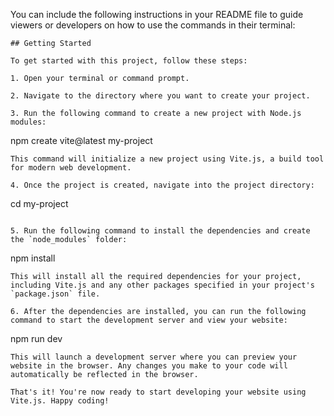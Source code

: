 You can include the following instructions in your README file to guide viewers or developers on how to use the commands in their terminal:

```
## Getting Started

To get started with this project, follow these steps:

1. Open your terminal or command prompt.

2. Navigate to the directory where you want to create your project.

3. Run the following command to create a new project with Node.js modules:
   ```
   npm create vite@latest my-project
   ```
   This command will initialize a new project using Vite.js, a build tool for modern web development.

4. Once the project is created, navigate into the project directory:
   ```
   cd my-project
   ```

5. Run the following command to install the dependencies and create the `node_modules` folder:
   ```
   npm install
   ```
   This will install all the required dependencies for your project, including Vite.js and any other packages specified in your project's `package.json` file.

6. After the dependencies are installed, you can run the following command to start the development server and view your website:
   ```
   npm run dev
   ```
   This will launch a development server where you can preview your website in the browser. Any changes you make to your code will automatically be reflected in the browser.

That's it! You're now ready to start developing your website using Vite.js. Happy coding!
```
